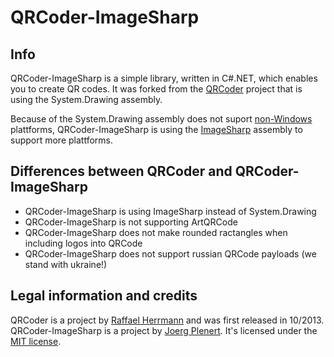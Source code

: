 # QRCoder-ImageSharp

## Info

QRCoder-ImageSharp is a simple library, written in C#.NET, which enables you to create QR codes. 
It was forked from the [QRCoder](https://github.com/codebude/QRCoder) project that is using the System.Drawing assembly.

Because of the System.Drawing assembly does not suport [non-Windows](https://docs.microsoft.com/en-us/dotnet/core/compatibility/core-libraries/6.0/system-drawing-common-windows-only) plattforms, QRCoder-ImageSharp is using the [ImageSharp](https://github.com/SixLabors/ImageSharp) assembly to support more plattforms.

## Differences between QRCoder and QRCoder-ImageSharp

- QRCoder-ImageSharp is using ImageSharp instead of System.Drawing
- QRCoder-ImageSharp is not supporting ArtQRCode
- QRCoder-ImageSharp does not make rounded ractangles when including logos into QRCode
- QRCoder-ImageSharp does not support russian QRCode payloads (we stand with ukraine!)

## Legal information and credits

QRCoder is a project by [Raffael Herrmann](https://raffaelherrmann.de) and was first released in 10/2013.
QRCoder-ImageSharp is a project by [Joerg Plenert](https://plenert.net). It's licensed under the [MIT license](https://github.com/JPlenert/QRCoder.ImageSharp/blob/master/license.txt).